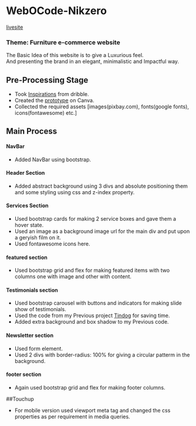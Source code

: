 # WebOCode-Nikzero
[livesite](https://nikzero6.github.io/WeboCode-Nikzero/)

### Theme: Furniture e-commerce website
The Basic Idea of this website is to give a Luxurious feel.  
And presenting the brand in an elegant, minimalistic and Impactful way.

## Pre-Processing Stage
- Took [Inspirations](https://dribbble.com/Nikzero6/collections/4967818-furniture-web-design?utm_source=Clipboard_%22clipboard_collection%22&utm_campaign=%22Nikzero6%22&utm_content=%22furniture%20web%20design%22&utm_medium=Social_Share) from dribble.
- Created the [prototype](https://www.canva.com/design/DAEifY5ac5o/8r-V1CKJ3oQ05KaQd14ZQg/view?utm_content=DAEifY5ac5o&utm_campaign=designshare&utm_medium=link&utm_source=sharebutton) on Canva.
- Collected the required assets [images(pixbay.com), fonts(google fonts), icons(fontawesome) etc.]

## Main Process
#### NavBar
- Added NavBar using bootstrap.  

#### Header Section
- Added abstract background using 3 divs and absolute positioning them and some styling using css and z-index property.

#### Services Section
- Used bootstrap cards for making 2 service boxes and gave them a hover state.
- Used an image as a background image url for the main div and put upon a geryish film on it.
- Used fontawesome icons here.

#### featured section
- Used bootstrap grid and flex for making featured items with two columns one with image and other with content.

#### Testimonials section
- Used bootstrap carousel with buttons and indicators for making slide show of testimonials.
- Used the code from my Previous project [Tindog](https://github.com/Nikzero6/TinDog-Start-master) for saving time.
- Added extra background and box shadow to my Previous code.

#### Newsletter section
- Used form element.
- Used 2 divs with border-radius: 100% for giving a circular patterm in the background.

#### footer section
- Again used bootstrap grid and flex for making footer columns.

##Touchup
- For mobile version used viewport meta tag and changed the css properties as per requirement in media queries.
